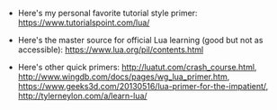 * Here's my personal favorite tutorial style primer:
  https://www.tutorialspoint.com/lua/
* Here's the master source for official Lua learning (good but not as
  accessible): https://www.lua.org/pil/contents.html

* Here's other quick primers: http://luatut.com/crash_course.html,
  http://www.wingdb.com/docs/pages/wg_lua_primer.htm,
  https://www.geeks3d.com/20130516/lua-primer-for-the-impatient/,
  http://tylerneylon.com/a/learn-lua/